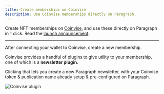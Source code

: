 ```yaml
---
title: Create memberships on Coinvise
description: Use Coinvise memberships directly on Paragraph.
---
```


Create NFT memberships on [Coinvise](https://coinvise.co), and use these directly on Paragraph in 1 click. Read the [launch announcement](https://paragraph.xyz/@blog/coinvise).

---

After connecting your wallet to Coinvise, create a new membership.

Coinvise provides a handful of plugins to give utility to your membership, one of which is a **newsletter plugin**.

Clicking that lets you create a new Paragraph newsletter, with your Coinvise token & publication name already setup & pre-configured on Paragraph.

![Coinvise plugin](/img/coinvise.png)
